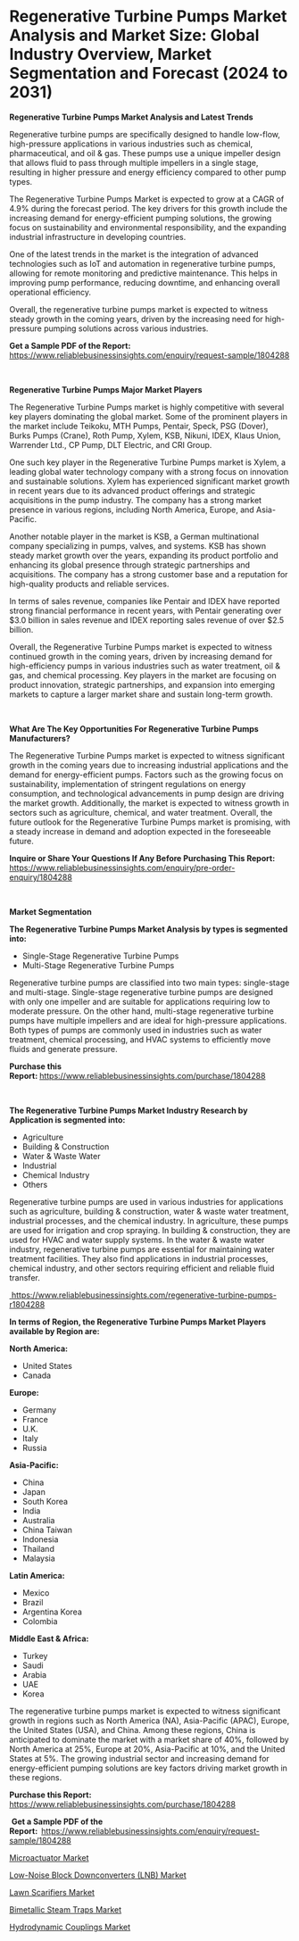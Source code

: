 <p><h1>Regenerative Turbine Pumps Market Analysis and Market Size: Global Industry Overview, Market Segmentation and Forecast (2024 to 2031)</h1></p><p><strong>Regenerative Turbine Pumps Market Analysis and Latest Trends</strong></p>
<p><p>Regenerative turbine pumps are specifically designed to handle low-flow, high-pressure applications in various industries such as chemical, pharmaceutical, and oil & gas. These pumps use a unique impeller design that allows fluid to pass through multiple impellers in a single stage, resulting in higher pressure and energy efficiency compared to other pump types.</p><p>The Regenerative Turbine Pumps Market is expected to grow at a CAGR of 4.9% during the forecast period. The key drivers for this growth include the increasing demand for energy-efficient pumping solutions, the growing focus on sustainability and environmental responsibility, and the expanding industrial infrastructure in developing countries.</p><p>One of the latest trends in the market is the integration of advanced technologies such as IoT and automation in regenerative turbine pumps, allowing for remote monitoring and predictive maintenance. This helps in improving pump performance, reducing downtime, and enhancing overall operational efficiency.</p><p>Overall, the regenerative turbine pumps market is expected to witness steady growth in the coming years, driven by the increasing need for high-pressure pumping solutions across various industries.</p></p>
<p><strong>Get a Sample PDF of the Report:&nbsp;</strong> <a href="https://www.reliablebusinessinsights.com/enquiry/request-sample/1804288">https://www.reliablebusinessinsights.com/enquiry/request-sample/1804288</a></p>
<p>&nbsp;</p>
<p><strong>Regenerative Turbine Pumps Major Market Players</strong></p>
<p><p>The Regenerative Turbine Pumps market is highly competitive with several key players dominating the global market. Some of the prominent players in the market include Teikoku, MTH Pumps, Pentair, Speck, PSG (Dover), Burks Pumps (Crane), Roth Pump, Xylem, KSB, Nikuni, IDEX, Klaus Union, Warrender Ltd., CP Pump, DLT Electric, and CRI Group.</p><p>One such key player in the Regenerative Turbine Pumps market is Xylem, a leading global water technology company with a strong focus on innovation and sustainable solutions. Xylem has experienced significant market growth in recent years due to its advanced product offerings and strategic acquisitions in the pump industry. The company has a strong market presence in various regions, including North America, Europe, and Asia-Pacific.</p><p>Another notable player in the market is KSB, a German multinational company specializing in pumps, valves, and systems. KSB has shown steady market growth over the years, expanding its product portfolio and enhancing its global presence through strategic partnerships and acquisitions. The company has a strong customer base and a reputation for high-quality products and reliable services.</p><p>In terms of sales revenue, companies like Pentair and IDEX have reported strong financial performance in recent years, with Pentair generating over $3.0 billion in sales revenue and IDEX reporting sales revenue of over $2.5 billion.</p><p>Overall, the Regenerative Turbine Pumps market is expected to witness continued growth in the coming years, driven by increasing demand for high-efficiency pumps in various industries such as water treatment, oil & gas, and chemical processing. Key players in the market are focusing on product innovation, strategic partnerships, and expansion into emerging markets to capture a larger market share and sustain long-term growth.</p></p>
<p>&nbsp;</p>
<p><strong>What Are The Key Opportunities For Regenerative Turbine Pumps Manufacturers?</strong></p>
<p><p>The Regenerative Turbine Pumps market is expected to witness significant growth in the coming years due to increasing industrial applications and the demand for energy-efficient pumps. Factors such as the growing focus on sustainability, implementation of stringent regulations on energy consumption, and technological advancements in pump design are driving the market growth. Additionally, the market is expected to witness growth in sectors such as agriculture, chemical, and water treatment. Overall, the future outlook for the Regenerative Turbine Pumps market is promising, with a steady increase in demand and adoption expected in the foreseeable future.</p></p>
<p><strong>Inquire or Share Your Questions If Any Before Purchasing This Report:</strong> <a href="https://www.reliablebusinessinsights.com/enquiry/pre-order-enquiry/1804288">https://www.reliablebusinessinsights.com/enquiry/pre-order-enquiry/1804288</a></p>
<p>&nbsp;</p>
<p><strong>Market Segmentation</strong></p>
<p><strong>The Regenerative Turbine Pumps Market Analysis by types is segmented into:</strong></p>
<p><ul><li>Single-Stage Regenerative Turbine Pumps</li><li>Multi-Stage Regenerative Turbine Pumps</li></ul></p>
<p><p>Regenerative turbine pumps are classified into two main types: single-stage and multi-stage. Single-stage regenerative turbine pumps are designed with only one impeller and are suitable for applications requiring low to moderate pressure. On the other hand, multi-stage regenerative turbine pumps have multiple impellers and are ideal for high-pressure applications. Both types of pumps are commonly used in industries such as water treatment, chemical processing, and HVAC systems to efficiently move fluids and generate pressure.</p></p>
<p><strong>Purchase this Report:&nbsp;</strong><a href="https://www.reliablebusinessinsights.com/purchase/1804288">https://www.reliablebusinessinsights.com/purchase/1804288</a></p>
<p>&nbsp;</p>
<p><strong>The Regenerative Turbine Pumps Market Industry Research by Application is segmented into:</strong></p>
<p><ul><li>Agriculture</li><li>Building & Construction</li><li>Water & Waste Water</li><li>Industrial</li><li>Chemical Industry</li><li>Others</li></ul></p>
<p><p>Regenerative turbine pumps are used in various industries for applications such as agriculture, building & construction, water & waste water treatment, industrial processes, and the chemical industry. In agriculture, these pumps are used for irrigation and crop spraying. In building & construction, they are used for HVAC and water supply systems. In the water & waste water industry, regenerative turbine pumps are essential for maintaining water treatment facilities. They also find applications in industrial processes, chemical industry, and other sectors requiring efficient and reliable fluid transfer.</p></p>
<p><a href="https://www.reliablebusinessinsights.com/regenerative-turbine-pumps-r1804288">&nbsp;https://www.reliablebusinessinsights.com/regenerative-turbine-pumps-r1804288</a></p>
<p><strong>In terms of Region, the Regenerative Turbine Pumps Market Players available by Region are:</strong></p>
<p>
    <p> <strong> North America: </strong>
        <ul>
            <li>United States</li>
            <li>Canada</li>
        </ul>
        </p> 
    <p> <strong> Europe: </strong>
        <ul>
            <li>Germany</li>
            <li>France</li>
            <li>U.K.</li>
            <li>Italy</li>
            <li>Russia</li>
        </ul>
        </p> 
    <p> <strong> Asia-Pacific: </strong>
        <ul>
            <li>China</li>
            <li>Japan</li>
            <li>South Korea</li>
            <li>India</li>
            <li>Australia</li>
            <li>China Taiwan</li>
            <li>Indonesia</li>
            <li>Thailand</li>
            <li>Malaysia</li>
        </ul>
        </p> 
    <p> <strong> Latin America: </strong>
        <ul>
            <li>Mexico</li>
            <li>Brazil</li>
            <li>Argentina Korea</li>
            <li>Colombia</li>
        </ul>
        </p> 
    <p> <strong> Middle East & Africa: </strong>
        <ul>
            <li>Turkey</li>
            <li>Saudi</li>
            <li>Arabia</li>
            <li>UAE</li>
            <li>Korea</li>
        </ul>
    </p>
    </p>
<p><p>The regenerative turbine pumps market is expected to witness significant growth in regions such as North America (NA), Asia-Pacific (APAC), Europe, the United States (USA), and China. Among these regions, China is anticipated to dominate the market with a market share of 40%, followed by North America at 25%, Europe at 20%, Asia-Pacific at 10%, and the United States at 5%. The growing industrial sector and increasing demand for energy-efficient pumping solutions are key factors driving market growth in these regions.</p></p>
<p><strong>Purchase this Report: </strong><a href="https://www.reliablebusinessinsights.com/purchase/1804288">https://www.reliablebusinessinsights.com/purchase/1804288</a></p>
<p>&nbsp;<strong>Get a Sample PDF of the Report:&nbsp;&nbsp;</strong><a href="https://www.reliablebusinessinsights.com/enquiry/request-sample/1804288">https://www.reliablebusinessinsights.com/enquiry/request-sample/1804288</a></p>
<p><strong></strong></p>
<p><p><a href="https://www.linkedin.com/pulse/global-microactuator-market-focus-application-end-use-industry-ncsde?trackingId=sxWAYJuPT06BXpteVm3ORg%3D%3D">Microactuator Market</a></p><p><a href="https://issuu.com/reportprime-2/docs/low-noise-block-downconverters-lnb-market-size-203">Low-Noise Block Downconverters (LNB) Market</a></p><p><a href="https://github.com/drzsklfn31/Market-Research-Report-List-1/blob/main/lawn-scarifiers-market.md">Lawn Scarifiers Market</a></p><p><a href="https://www.linkedin.com/pulse/global-bimetallic-steam-traps-market-focus-application-end-use-ehrie?trackingId=RmOVS5unQN2IwLrT2n%2FpIg%3D%3D">Bimetallic Steam Traps Market</a></p><p><a href="https://github.com/bmorecock/Market-Research-Report-List-4/blob/main/hydrodynamic-couplings-market.md">Hydrodynamic Couplings Market</a></p></p>